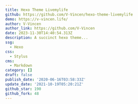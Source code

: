 ```yaml
---
title: Hexo Theme Livemylife
github: https://github.com/V-Vincen/hexo-theme-livemylife
demo: https://v-vincen.life/
author: V-Vincen
author_link: https://github.com/V-Vincen
date: 2023-11-30T14:40:54.313Z
description: A succinct hexo theme...
ssg:
  - Hexo
css:
  - Stylus
cms:
  - Markdown
category: []
draft: false
publish_date: '2020-06-16T03:58:33Z'
update_date: '2021-10-19T05:20:21Z'
github_star: 190
github_fork: 48
---
```

